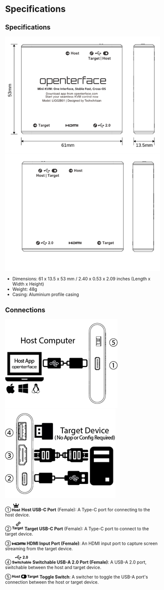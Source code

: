 # Specifications
<!-- ![Type-C to Host](images/product/lig-side.svg) -->

## Specifications

![lig-front](images/product/lig-front.svg)
![lig-back](images/product/lig-back.svg)

- Dimensions: 61 x 13.5 x 53 mm / 2.40 x 0.53 x 2.09 inches (Length x Width x Height)
- Weight: 48g
- Casing: Aluminium profile casing

## Connections

![host-side](images/labels/host-side.png)
![target-side](images/labels/target-side.png)

① ![Type-C to Host](images/labels/Host.svg) **Host USB-C Port** (Female): A Type-C port for connecting to the host device.

② ![Type-C to Target](images/labels/Target.svg) **Target USB-C Port** (Female): A Type-C port to connect to the target device.

③ ![HDMI Port](images/labels/HDMI.svg) **HDMI Input Port (Female)**: An HDMI input port to capture screen streaming from the target device.

④ ![Switchable USB-A Port](images/labels/sw-USB.svg) **Switchable USB-A 2.0 Port (Female)**: A USB-A 2.0 port, switchable between the host and target device.

⑤ ![Switcher](images/labels/USB-sw-front.svg) **Toggle Switch**: A switcher to toggle the USB-A port's connection between the host or target device.
